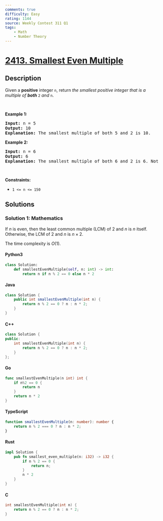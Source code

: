 ```yaml
---
comments: true
difficulty: Easy
rating: 1144
source: Weekly Contest 311 Q1
tags:
    - Math
    - Number Theory
---
```


<!-- problem:start -->

# [2413. Smallest Even Multiple](https://leetcode.com/problems/smallest-even-multiple)

## Description

<!-- description:start -->

Given a <strong>positive</strong> integer <code>n</code>, return <em>the smallest positive integer that is a multiple of <strong>both</strong> </em><code>2</code><em> and </em><code>n</code>.

<p>&nbsp;</p>
<p><strong class="example">Example 1:</strong></p>

<pre>
<strong>Input:</strong> n = 5
<strong>Output:</strong> 10
<strong>Explanation:</strong> The smallest multiple of both 5 and 2 is 10.
</pre>

<p><strong class="example">Example 2:</strong></p>

<pre>
<strong>Input:</strong> n = 6
<strong>Output:</strong> 6
<strong>Explanation:</strong> The smallest multiple of both 6 and 2 is 6. Note that a number is a multiple of itself.
</pre>

<p>&nbsp;</p>
<p><strong>Constraints:</strong></p>

<ul>
	<li><code>1 &lt;= n &lt;= 150</code></li>
</ul>

<!-- description:end -->

## Solutions

<!-- solution:start -->

### Solution 1: Mathematics

If $n$ is even, then the least common multiple (LCM) of $2$ and $n$ is $n$ itself. Otherwise, the LCM of $2$ and $n$ is $n \times 2$.

The time complexity is $O(1)$.

<!-- tabs:start -->

#### Python3

```python
class Solution:
    def smallestEvenMultiple(self, n: int) -> int:
        return n if n % 2 == 0 else n * 2
```

#### Java

```java
class Solution {
    public int smallestEvenMultiple(int n) {
        return n % 2 == 0 ? n : n * 2;
    }
}
```

#### C++

```cpp
class Solution {
public:
    int smallestEvenMultiple(int n) {
        return n % 2 == 0 ? n : n * 2;
    }
};
```

#### Go

```go
func smallestEvenMultiple(n int) int {
	if n%2 == 0 {
		return n
	}
	return n * 2
}
```

#### TypeScript

```ts
function smallestEvenMultiple(n: number): number {
    return n % 2 === 0 ? n : n * 2;
}
```

#### Rust

```rust
impl Solution {
    pub fn smallest_even_multiple(n: i32) -> i32 {
        if n % 2 == 0 {
            return n;
        }
        n * 2
    }
}
```

#### C

```c
int smallestEvenMultiple(int n) {
    return n % 2 == 0 ? n : n * 2;
}
```

<!-- tabs:end -->

<!-- solution:end -->

<!-- problem:end -->
